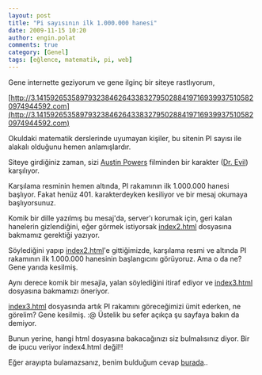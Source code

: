 ```yaml
---
layout: post
title: "Pi sayısının ilk 1.000.000 hanesi"
date: 2009-11-15 10:20
author: engin.polat
comments: true
category: [Genel]
tags: [eğlence, matematik, pi, web]
---
```

Gene internette geziyorum ve gene ilginç bir siteye rastlıyorum,

[http://3.141592653589793238462643383279502884197169399375105820974944592.com](http://3.141592653589793238462643383279502884197169399375105820974944592.com)

Okuldaki matematik derslerinde uyumayan kişiler, bu sitenin PI sayısı ile alakalı olduğunu hemen anlamışlardır.

Siteye girdiğiniz zaman, sizi <a title="Austin Powers" href="http://www.imdb.com/title/tt0118655/" target="_blank">Austin Powers</a> filminden bir karakter (<a title="Dr.Evil" href="http://www.canpages.ca/blog/wp-content/uploads/2008/12/dr-evil.jpg" target="_blank">Dr. Evil</a>) karşılıyor.

Karşılama resminin hemen altında, PI rakamının ilk 1.000.000 hanesi başlıyor. Fakat henüz 401. karakterdeyken kesiliyor ve bir mesaj okumaya başlıyorsunuz.

Komik bir dille yazılmış bu mesaj'da, server'ı korumak için, geri kalan hanelerin gizlendiğini, eğer görmek istiyorsak <a title="index2.html" href="http://3.141592653589793238462643383279502884197169399375105820974944592.com/index2.html" target="_blank">index2.html</a> dosyasına bakmamız gerektiği yazıyor.

Söylediğini yapıp <a title="index2.html" href="http://3.141592653589793238462643383279502884197169399375105820974944592.com/index2.html" target="_blank">index2.html</a>'e gittiğimizde, karşılama resmi ve altında PI rakamının ilk 1.000.000 hanesinin başlangıcını görüyoruz. Ama o da ne? Gene yarıda kesilmiş.

Aynı derece komik bir mesajla, yalan söylediğini itiraf ediyor ve <a title="index3.html" href="http://3.141592653589793238462643383279502884197169399375105820974944592.com/index3.html" target="_blank">index3.html</a> dosyasına bakmamızı öneriyor.

<a title="index3.html" href="http://3.141592653589793238462643383279502884197169399375105820974944592.com/index3.html" target="_blank">index3.html</a> dosyasında artık PI rakamını göreceğimizi ümit ederken, ne görelim? Gene kesilmiş. :@ Üstelik bu sefer açıkça şu sayfaya bakın da demiyor.

Bunun yerine, hangi html dosyasına bakacağınızı siz bulmalısınız diyor. Bir de ipucu veriyor index4.html değil!!

Eğer arayıpta bulamazsanız, benim bulduğum cevap <a title="index314.html" href="http://3.141592653589793238462643383279502884197169399375105820974944592.com/index314.html" target="_blank">burada</a>..

